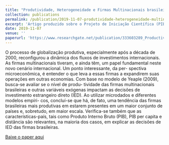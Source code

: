 ```yaml
---
title: "Produtividade, Heterogeneidade e Firmas Multinacionais brasileiras"
collection: publications
permalink: /publication/2019-11-07-produtividade-heterogeneidade-multinacionais-brasileiras
excerpt: 'Artigo produzido sobre o Projeto de Iniciação Científica (PIBIC) sob a orientação do Prof.Dr. Hélio de Sousa de Ramos Filho.'
date: 2019-11-07
venue: ''
paperurl: 'https://www.researchgate.net/publication/333603289_Productivity_Heterogeneity_and_Brazilian_multinational_firms'
---
```


O processo de globalização produtiva, especialmente após a década de 2000, reconfigurou a
dinâmica dos fluxos de investimentos internacionais. As firmas multinacionais tiveram, e ainda
têm, um papel fundamental neste novo cenário internacional.  Um ponto interessante, da per-
spectiva microeconômica, é entender o que leva a essas firmas a expandirem suas operações em
outras economias. Com base no modelo de Yeaple (2009), busca-se avaliar se o nível de produ-
tividade das firmas multinacionais brasileiras e outras variáveis exógenas impactam as decisões
de investimento estrangeiro direto (IED). Ao utilizar microdados e diferentes modelos empíri-
cos, concluí-se que há, de fato, uma tendência das firmas brasileiras mais produtivas em estarem
presentes em um maior conjunto de países e, sobretudo, em maior escala.  Verifica-se também
que as características-país, tais como Produto Interno Bruto (PIB), PIB per capita e distância são
relevantes, na maioria dos casos, em explicar as decisões de IED das firmas brasileiras.

[Baixe o paper aqui](http://academicpages.github.io/files/PHFMB.pdf)

